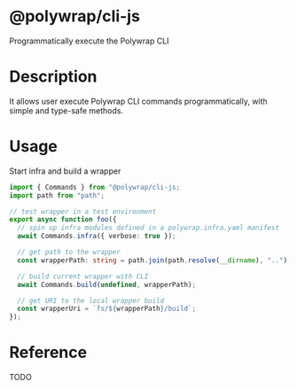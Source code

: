 # @polywrap/cli-js

Programmatically execute the Polywrap CLI

# Description

It allows user execute Polywrap CLI commands programmatically, with simple and type-safe methods.

# Usage

Start infra and build a wrapper

``` typescript
import { Commands } from "@polywrap/cli-js;
import path from "path";

// test wrapper in a test environment
export async function foo({
  // spin up infra modules defined in a polywrap.infra.yaml manifest
  await Commands.infra({ verbose: true });

  // get path to the wrapper
  const wrapperPath: string = path.join(path.resolve(__dirname), "..");

  // build current wrapper with CLI
  await Commands.build(undefined, wrapperPath);

  // get URI to the local wrapper build
  const wrapperUri = `fs/${wrapperPath}/build`;
});
```

# Reference

TODO
